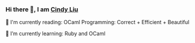 ### Hi there 👋, I am [Cindy Liu](https://www.linkedin.com/in/cinnyb2/)

<!--
**cinnyb2/cinnyb2** is a ✨ _special_ ✨ repository because its `README.md` (this file) appears on your GitHub profile.

Here are some ideas to get you started:

- 🔭 I’m currently working on ...
- 🌱 I’m currently learning ...
- 👯 I’m looking to collaborate on ...
- 🤔 I’m looking for help with ...
- 💬 Ask me about ...
- 📫 How to reach me: ...
- 😄 Pronouns: ...
- ⚡ Fun fact: ...
-->
📖 I'm currently reading: OCaml Programming: Correct + Efficient + Beautiful

🌱 I’m currently learning: Ruby and OCaml
